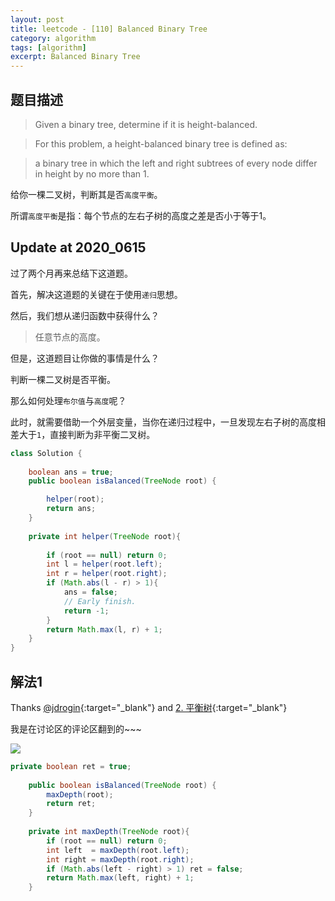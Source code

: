 ```yaml
---
layout: post
title: leetcode - [110] Balanced Binary Tree
category: algorithm
tags: [algorithm]
excerpt: Balanced Binary Tree
---
```


## 题目描述  

> Given a binary tree, determine if it is height-balanced.  

> For this problem, a height-balanced binary tree is defined as:  

> a binary tree in which the left and right subtrees of every node differ in height by no more than 1.  

给你一棵二叉树，判断其是否`高度平衡`。  

所谓`高度平衡`是指：每个节点的左右子树的高度之差是否小于等于1。  

## Update at 2020_0615  

过了两个月再来总结下这道题。  

首先，解决这道题的关键在于使用`递归`思想。  

然后，我们想从递归函数中获得什么？   

> 任意节点的高度。  

但是，这道题目让你做的事情是什么？  

判断一棵二叉树是否平衡。  

那么如何处理`布尔值`与`高度`呢？  

此时，就需要借助一个外层变量，当你在递归过程中，一旦发现左右子树的高度相差大于`1`，直接判断为非平衡二叉树。  

``` java
class Solution {
    
    boolean ans = true;
    public boolean isBalanced(TreeNode root) {

        helper(root);
        return ans;
    }
    
    private int helper(TreeNode root){
        
        if (root == null) return 0;
        int l = helper(root.left);
        int r = helper(root.right);
        if (Math.abs(l - r) > 1){
            ans = false;
            // Early finish.
            return -1;
        }
        return Math.max(l, r) + 1;
    }
}

```

## 解法1  

Thanks [@jdrogin](https://leetcode.com/problems/balanced-binary-tree/discuss/35686/Java-solution-based-on-height-check-left-and-right-node-in-every-recursion-to-avoid-further-useless-search){:target="_blank"}  and [2. 平衡树](https://github.com/CyC2018/CS-Notes/blob/master/notes/Leetcode%20%E9%A2%98%E8%A7%A3%20-%20%E6%A0%91.md#2-%E5%B9%B3%E8%A1%A1%E6%A0%91){:target="_blank"}

我是在讨论区的评论区翻到的~~~  


<img src="https://yyc-images.oss-cn-beijing.aliyuncs.com/leetcode_110.png">

``` java
private boolean ret = true;
    
    public boolean isBalanced(TreeNode root) {
        maxDepth(root);
        return ret;
    }
    
    private int maxDepth(TreeNode root){
        if (root == null) return 0;
        int left  = maxDepth(root.left);
        int right = maxDepth(root.right);
        if (Math.abs(left - right) > 1) ret = false;
        return Math.max(left, right) + 1;
    }
```
